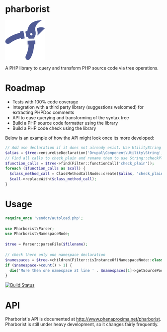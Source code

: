 pharborist
==========

![Pharborist logo](./docs/logo_128px.png "Pharborist logo")

A PHP library to query and transform PHP source code via tree operations.

# Roadmap
* Tests with 100% code coverage
* Integration with a third party library (suggestions welcomed) for extracting PHPDoc comments
* API to ease querying and transforming of the syntax tree
* Build a PHP source code formatter using the library
* Build a PHP code check using the library

Below is an example of how the API might look once its more developed:

```php
// Add use declaration if it does not already exist. Use UtilityString alias if conflict
$alias = $tree->ensureUseDeclaration('Drupal\Component\Utility\String', 'UtilityString');
// Find all calls to check_plain and rename them to use String::checkPlain
$function_calls = $tree->find(Filter::functionCall('check_plain'));
foreach ($function_calls as $call) {
  $class_method_call = ClassMethodCallNode::create($alias, 'check_plain', $call->getArgumentList());
  $call->replaceWith($class_method_call);
}
```

# Usage
```php
require_once 'vendor/autoload.php';

use Pharborist\Parser;
use Pharborist\NamespaceNode;

$tree = Parser::parseFile($filename);

// check there only one namespace declaration
$namespaces = $tree->children(Filter::isInstanceOf(NamespaceNode::class));
if ($namespace->count() > 1) {
  die('More then one namespace at line ' . $namespaces[1]->getSourcePosition());
}
```
[![Build Status](https://travis-ci.org/grom358/pharborist.png?branch=master)](https://travis-ci.org/grom358/pharborist)

# API
Pharborist's API is documented at http://www.phenaproxima.net/pharborist. Pharborist
is still under heavy development, so it changes fairly frequently.
